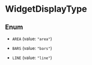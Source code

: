 # WidgetDisplayType

## Enum

- `AREA` (value: `"area"`)

- `BARS` (value: `"bars"`)

- `LINE` (value: `"line"`)
